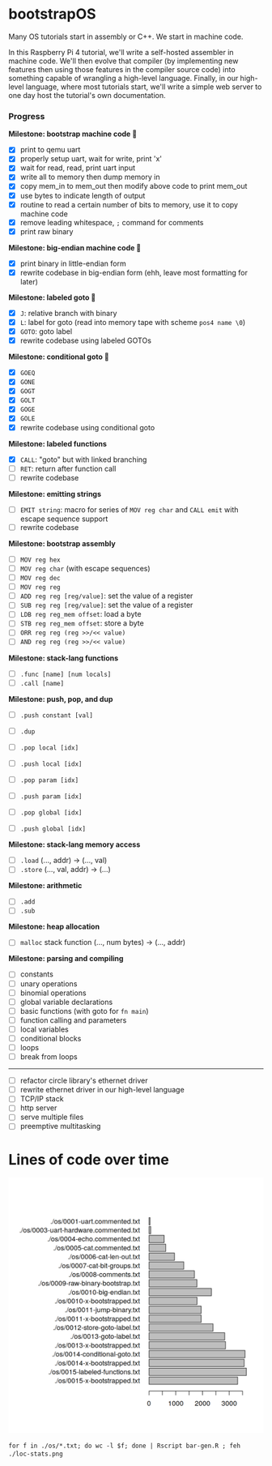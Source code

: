 # bootstrapOS

Many OS tutorials start in assembly or C++. We start in machine code.

In this Raspberry Pi 4 tutorial, we'll write a self-hosted assembler in machine code. We'll then evolve that compiler (by implementing new features then using those features in the compiler source code) into something capable of wrangling a high-level language. Finally, in our high-level language, where most tutorials start, we'll write a simple web server to one day host the tutorial's own documentation.

### Progress

**Milestone: bootstrap machine code 🎉**
- [x] print to qemu uart
- [x] properly setup uart, wait for write, print 'x'
- [x] wait for read, read, print uart input
- [x] write all to memory then dump memory in
- [x] copy mem_in to mem_out then modify above code to print mem_out
- [x] use bytes to indicate length of output
- [x] routine to read a certain number of bits to memory, use it to copy machine code
- [x] remove leading whitespace, `;` command for comments
- [x] print raw binary

**Milestone: big-endian machine code 🎉**
- [x] print binary in little-endian form
- [x] rewrite codebase in big-endian form (ehh, leave most formatting for later)

**Milestone: labeled goto 🎉**
- [x] `J`: relative branch with binary
- [x] `L`: label for goto (read into memory tape with scheme `pos4 name \0`)
- [x] `GOTO`: goto label
- [x] rewrite codebase using labeled GOTOs 

**Milestone: conditional goto 🎉**
- [x] `GOEQ`
- [x] `GONE`
- [x] `GOGT`
- [x] `GOLT`
- [x] `GOGE`
- [x] `GOLE`
- [x] rewrite codebase using conditional goto

**Milestone: labeled functions**
- [x] `CALL`: "goto" but with linked branching
- [ ] `RET`: return after function call
- [ ] rewrite codebase

**Milestone: emitting strings**
- [ ] `EMIT string`: macro for series of `MOV reg char` and `CALL emit` with escape sequence support
- [ ] rewrite codebase

**Milestone: bootstrap assembly**
- [ ] `MOV reg hex`
- [ ] `MOV reg char` (with escape sequences)
- [ ] `MOV reg dec`
- [ ] `MOV reg reg`
- [ ] `ADD reg reg [reg/value]`: set the value of a register
- [ ] `SUB reg reg [reg/value]`: set the value of a register
- [ ] `LDB reg reg_mem offset`: load a byte
- [ ] `STB reg reg_mem offset`: store a byte
- [ ] `ORR reg reg (reg >>/<< value)`
- [ ] `AND reg reg (reg >>/<< value)`

**Milestone: stack-lang functions**
- [ ] `.func [name] [num locals]`
- [ ] `.call [name]`

**Milestone: push, pop, and dup**
- [ ] `.push constant [val]`
- [ ] `.dup`

- [ ] `.pop local [idx]`
- [ ] `.push local [idx]`

- [ ] `.pop param [idx]`
- [ ] `.push param [idx]`

- [ ] `.pop global [idx]`
- [ ] `.push global [idx]`


**Milestone: stack-lang memory access**
- [ ] `.load` (..., addr) -> (..., val)
- [ ] `.store` (..., val, addr) -> (...)

**Milestone: arithmetic**
- [ ] `.add`
- [ ] `.sub`

**Milestone: heap allocation**
- [ ] `malloc` stack function (..., num bytes) -> (..., addr)

**Milestone: parsing and compiling**
- [ ] constants
- [ ] unary operations
- [ ] binomial operations
- [ ] global variable declarations
- [ ] basic functions (with goto for `fn main`)
- [ ] function calling and parameters
- [ ] local variables
- [ ] conditional blocks
- [ ] loops
- [ ] break from loops

---

- [ ] refactor circle library's ethernet driver
- [ ] rewrite ethernet driver in our high-level language
- [ ] TCP/IP stack
- [ ] http server
- [ ] serve multiple files
- [ ] preemptive multitasking

# Lines of code over time

![lines of code](./loc-stats.png)

```
for f in ./os/*.txt; do wc -l $f; done | Rscript bar-gen.R ; feh ./loc-stats.png
```
